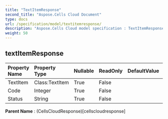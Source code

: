 ```yaml
---
title: "TextItemResponse"
second_title: "Aspose.Cells Cloud Document"
type: docs
url: /specification/model/textitemresponse/
description: "Aspose.Cells Cloud model specification : TextItemResponse. Effortlessly handle Excel and other spreadsheet documents with features like opening, generating, editing, splitting, merging, comparing, and converting."
weight: 50
---
```


## **textItemResponse**

 

| Property Name | Property Type | Nullable |  ReadOnly | DefaultValue | Description | 
| :- | :- | :- |:- |  :- | :- |
| TextItem | Class:TextItem | True |  False |  |  |  
| Code | Integer | True |  False |  |  |  
| Status | String | True |  False |  |  |  

**Parent Name** : (CellsCloudResponse)[cellscloudresponse]

